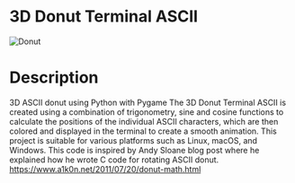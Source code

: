 # 3D Donut Terminal ASCII 
![Donut](https://user-images.githubusercontent.com/74166009/187080694-268fb3b4-82a8-4941-bfd8-cfc67bf53703.gif)

# Description
3D ASCII donut using Python with Pygame
The 3D Donut Terminal ASCII is created using a combination of trigonometry, sine and cosine functions to calculate the positions of the individual ASCII characters, which are then colored and displayed in the terminal to create a smooth animation. This project is suitable for various platforms such as Linux, macOS, and Windows.
This code is inspired by Andy Sloane blog post where he explained how he wrote C code for rotating ASCII donut. 
https://www.a1k0n.net/2011/07/20/donut-math.html

